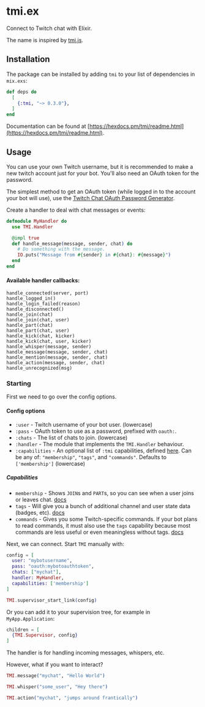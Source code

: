 # tmi.ex

Connect to Twitch chat with Elixir.

The name is inspired by [tmi.js](https://github.com/tmijs/tmi.js).

## Installation

The package can be installed by adding `tmi` to your list of dependencies in `mix.exs`:

```elixir
def deps do
  [
    {:tmi, "~> 0.3.0"},
  ]
end
```

Documentation can be found at [https://hexdocs.pm/tmi/readme.html](https://hexdocs.pm/tmi/readme.html).

## Usage

You can use your own Twitch username, but it is recommended to make a new twitch account just for your bot.
You'll also need an OAuth token for the password.

The simplest method to get an OAuth token (while logged in to the account your bot will use), use the [Twitch Chat OAuth Password Generator](https://twitchapps.com/tmi/).

Create a handler to deal with chat messages or events:

```elixir
defmodule MyHandler do
  use TMI.Handler

  @impl true
  def handle_message(message, sender, chat) do
    # Do something with the message.
    IO.puts("Message from #{sender} in #{chat}: #{message}")
  end
end
```

#### Available handler callbacks:

    handle_connected(server, port)
    handle_logged_in()
    handle_login_failed(reason)
    handle_disconnected()
    handle_join(chat)
    handle_join(chat, user)
    handle_part(chat)
    handle_part(chat, user)
    handle_kick(chat, kicker)
    handle_kick(chat, user, kicker)
    handle_whisper(message, sender)
    handle_message(message, sender, chat)
    handle_mention(message, sender, chat)
    handle_action(message, sender, chat)
    handle_unrecognized(msg)

### Starting

First we need to go over the config options.

#### Config options

 * `:user` - Twitch username of your bot user. (lowercase)
 * `:pass` - OAuth token to use as a password, prefixed with `oauth:`.
 * `:chats` - The list of chats to join. (lowercase)
 * `:handler` - The module that implements the `TMI.Handler` behaviour.
 * `:capabilities` - An optional list of `:tmi` capabilities, defined [here](https://dev.twitch.tv/docs/irc/guide#twitch-irc-capabilities).
   Can be any of: `"membership"`, `"tags"`, and `"commands"`. Defaults to `['membership']` (lowercase)

##### Capabilities

 * `membership` - Shows `JOIN`s and `PART`s, so you can see when a user joins or leaves chat. [docs](https://dev.twitch.tv/docs/irc/membership)
 * `tags` - Will give you a bunch of additional channel and user state data (badges, etc). [docs](https://dev.twitch.tv/docs/irc/tags)
 * `commands` - Gives you some Twitch-specific commands. If your bot plans to read commands, it must
   also use the `tags` capability because most commands are less useful or even meaningless without tags. [docs](https://dev.twitch.tv/docs/irc/commands)

Next, we can connect. Start `TMI` manually with:

```elixir
config = [
  user: "mybotusername",
  pass: "oauth:mybotoauthtoken",
  chats: ["mychat"],
  handler: MyHandler,
  capabilities: ['membership']
]

TMI.supervisor_start_link(config)
```

Or you can add it to your supervision tree, for example in `MyApp.Application`:

```elixir
children = [
  {TMI.Supervisor, config}
]
```


The handler is for handling incoming messages, whispers, etc.

However, what if you want to interact?

```elixir
TMI.message("mychat", "Hello World")

TMI.whisper("some_user", "Hey there")

TMI.action("mychat", "jumps around frantically")
```
